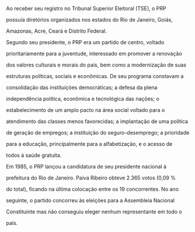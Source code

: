 

Ao receber seu registro no Tribunal Superior Eleitoral (TSE), o PRP

possuía diretórios organizados nos estados do Rio de Janeiro, Goiás,

Amazonas, Acre, Ceará e Distrito Federal.



Segundo seu presidente, o PRP era um partido de centro, voltado

prioritariamente para a juventude, interessado em promover a renovação

dos valores culturais e morais do país, bem como a modernização de suas

estruturas políticas, sociais e econômicas. De seu programa constavam a

consolidação das instituições democráticas; a defesa da plena

independência política, econômica e tecnológica das nações; o

estabelecimento de um amplo pacto na área social voltado para o

atendimento das classes menos favorecidas; a implantação de uma política

de geração de empregos; a instituição do seguro-desemprego; a prioridade

para a educação, principalmente para a alfabetização, e o acesso de

todos à saúde gratuita.



Em 1985, o PRP lançou a candidatura de seu presidente nacional à

prefeitura do Rio de Janeiro. Paiva Ribeiro obteve 2.365 votos (0,09 %

do total), ficando na última colocação entre os 19 concorrentes. No ano

seguinte, o partido concorreu às eleições para a Assembleia Nacional

Constituinte mas não conseguiu eleger nenhum representante em todo o

país.



